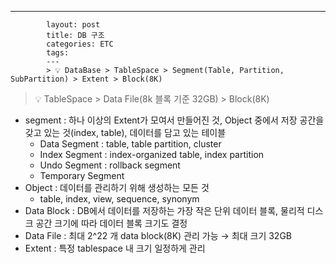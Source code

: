 ---
            layout: post
            title: DB 구조
            categories: ETC
            tags: 
            ---
            > 💡 DataBase > TableSpace > Segment(Table, Partition, SubPartition) > Extent > Block(8K)
> 💡 TableSpace > Data File(8k 블록 기준 32GB) > Block(8K)
- segment : 하나 이상의 Extent가 모여서 만들어진 것, Object 중에서 저장 공간을 갖고 있는 것(index, table), 데이터를 담고 있는 테이블
  - Data Segment : table, table partition, cluster
  - Index Segment : index-organized table, index partition
  - Undo Segment : rollback segment
  - Temporary Segment
- Object : 데이터를 관리하기 위해 생성하는 모든 것
  - table, index, view, sequence, synonym
- Data Block : DB에서 데이터를 저장하는 가장 작은 단위 데이터 블록, 물리적 디스크 공간 크기에 따라 데이터 블록 크기도 결정
- Data File : 최대 2^22 개 data block(8K) 관리 가능 → 최대 크기 32GB
- Extent : 특정 tablespace 내 크기 일정하게 관리

